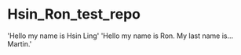 # Hsin_Ron_test_repo
'Hello my name is Hsin Ling'
'Hello my name is Ron. My last name is... Martin.'
